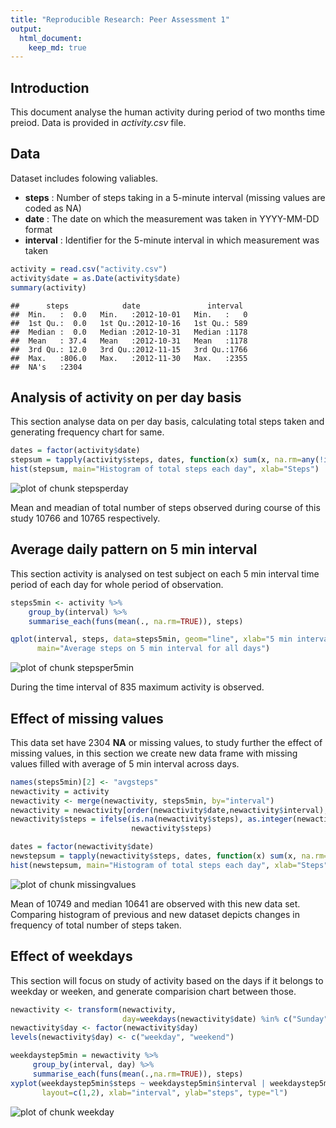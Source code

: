 ```yaml
---
title: "Reproducible Research: Peer Assessment 1"
output: 
  html_document:
    keep_md: true
---
```


## Introduction



This document analyse the human activity during period of two months time preiod. Data is provided in *activity.csv* file.

## Data
Dataset includes folowing valiables.

* **steps** : Number of steps taking in a 5-minute interval (missing values are coded as NA)
* **date** : The date on which the measurement was taken in YYYY-MM-DD format
* **interval** : Identifier for the 5-minute interval in which measurement was taken


```r
activity = read.csv("activity.csv")
activity$date = as.Date(activity$date)
summary(activity)
```

```
##      steps            date               interval   
##  Min.   :  0.0   Min.   :2012-10-01   Min.   :   0  
##  1st Qu.:  0.0   1st Qu.:2012-10-16   1st Qu.: 589  
##  Median :  0.0   Median :2012-10-31   Median :1178  
##  Mean   : 37.4   Mean   :2012-10-31   Mean   :1178  
##  3rd Qu.: 12.0   3rd Qu.:2012-11-15   3rd Qu.:1766  
##  Max.   :806.0   Max.   :2012-11-30   Max.   :2355  
##  NA's   :2304
```


## Analysis of activity on per day basis

This section analyse data on per day basis, calculating total steps taken and generating frequency chart for same.

```r
dates = factor(activity$date)
stepsum = tapply(activity$steps, dates, function(x) sum(x, na.rm=any(!is.na(x))))
hist(stepsum, main="Histogram of total steps each day", xlab="Steps")
```

![plot of chunk stepsperday](figure/stepsperday-1.png) 

Mean  and meadian of total number of steps observed during course of this study  10766 and 10765 respectively.

## Average daily pattern on 5 min interval

This section activity is analysed on test subject on each 5 min interval time period of each day for whole period of observation.


```r
steps5min <- activity %>%
    group_by(interval) %>%
    summarise_each(funs(mean(., na.rm=TRUE)), steps)

qplot(interval, steps, data=steps5min, geom="line", xlab="5 min interval",
      main="Average steps on 5 min interval for all days")
```

![plot of chunk stepsper5min](figure/stepsper5min-1.png) 

During the time interval of 835 maximum activity is observed.

## Effect of missing values

This data set have 2304 **NA** or missing values, to study further the effect of missing values, in this section we create new data frame with missing values filled with average of 5 min interval across days.


```r
names(steps5min)[2] <- "avgsteps"
newactivity = activity
newactivity <- merge(newactivity, steps5min, by="interval")
newactivity = newactivity[order(newactivity$date,newactivity$interval),]
newactivity$steps = ifelse(is.na(newactivity$steps), as.integer(newactivity$avgsteps),
                           newactivity$steps)

dates = factor(newactivity$date)
newstepsum = tapply(newactivity$steps, dates, function(x) sum(x, na.rm=any(!is.na(x))))
hist(newstepsum, main="Histogram of total steps each day", xlab="Steps")
```

![plot of chunk missingvalues](figure/missingvalues-1.png) 

Mean of 10749 and median 10641 are observed with this new data set. Comparing histogram of previous and new dataset depicts changes in frequency of total number of steps taken.

## Effect of weekdays 
This section will focus on study of activity based on the days if it belongs to weekday or weeken, and generate comparision chart between those.


```r
newactivity <- transform(newactivity, 
                         day=weekdays(newactivity$date) %in% c("Sunday", "Saturday"))
newactivity$day <- factor(newactivity$day)
levels(newactivity$day) <- c("weekday", "weekend")

weekdaystep5min = newactivity %>%
     group_by(interval, day) %>%
     summarise_each(funs(mean(.,na.rm=TRUE)), steps)
xyplot(weekdaystep5min$steps ~ weekdaystep5min$interval | weekdaystep5min$day, 
       layout=c(1,2), xlab="interval", ylab="steps", type="l")
```

![plot of chunk weekday](figure/weekday-1.png) 
